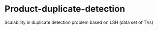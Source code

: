# Product-duplicate-detection
Scalability in duplicate detection problem based on LSH (data set of TVs)
